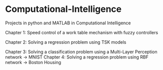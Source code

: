 # Computational-Intelligence
Projects in python and MATLAB in Computational Intelligence 

Chapter 1: Speed control of a work table mechanism with fuzzy controllers 

Chapter 2: Solving a regression problem using TSK models 

Chapter 3: Solving a classification problem using a Multi-Layer Perception network 
           -> MNIST
Chapter 4: Solving a regression problem using RBF network 
           -> Boston Housing
